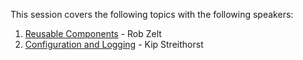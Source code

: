 This session covers the following topics with the following speakers:

1. [Reusable Components](ReusableComponents) - Rob Zelt
2. [Configuration and Logging](Configuration) - Kip Streithorst
